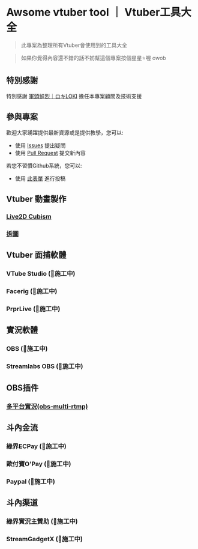 # Awsome vtuber tool ｜ Vtuber工具大全
>此專案為整理所有Vtuber會使用到的工具大全

>如果你覺得內容還不錯的話不妨幫這個專案按個星星⭐喔 owob

## 特別感謝

特別感謝 [軍頭鮭烈｜ロキLOKI](軍頭鮭烈｜ロキLOKI) 擔任本專案顧問及技術支援

## 參與專案

歡迎大家踴躍提供最新資源或是提供教學，您可以:

* 使用 [Issues](https://github.com/DeltaCatIsGuilty/awsome-vtuber-tool/issues) 提出疑問
* 使用 [Pull Request](https://github.com/DeltaCatIsGuilty/awsome-vtuber-tool/pulls) 提交新內容

若您不習慣Github系統，您可以:

* 使用 [此表單](https://forms.gle/ggS9xDQpo5W9wkV9A) 進行投稿

## Vtuber 動畫製作

### [Live2D Cubism](https://github.com/DeltaCatIsGuilty/awsome-vtuber-tool/tree/main/Live2D-Cubism)
### [拆圖](https://github.com/DeltaCatIsGuilty/awsome-vtuber-tool/tree/main/%E6%8B%86%E5%9C%96)

## Vtuber 面捕軟體

### VTube Studio (🚧施工中)
### Facerig  (🚧施工中)
### PrprLive  (🚧施工中)

## 實況軟體

### OBS  (🚧施工中)
### Streamlabs OBS  (🚧施工中)

## OBS插件

### [多平台實況(obs-multi-rtmp) ](https://github.com/DeltaCatIsGuilty/awsome-vtuber-tool/tree/main/obs-multi-rtmp)

## 斗內金流

### 綠界ECPay  (🚧施工中)
### 歐付寶O'Pay  (🚧施工中)
### Paypal  (🚧施工中)

## 斗內渠道

### 綠界實況主贊助  (🚧施工中)
### StreamGadgetX  (🚧施工中)





